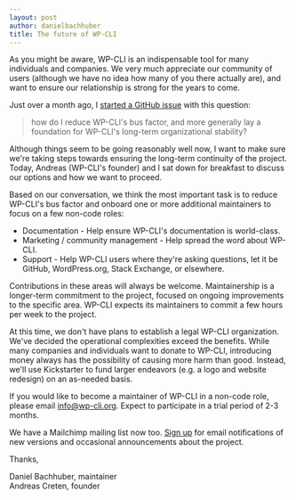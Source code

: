 ```yaml
---
layout: post
author: danielbachhuber
title: The future of WP-CLI
---
```


As you might be aware, WP-CLI is an indispensable tool for many individuals and companies. We very much appreciate our community of users (although we have no idea how many of you there actually are), and want to ensure our relationship is strong for the years to come.

Just over a month ago, I [started a GitHub issue](https://github.com/wp-cli/wp-cli/issues/2743) with this question:

> how do I reduce WP-CLI's bus factor, and more generally lay a foundation for WP-CLI's long-term organizational stability?

Although things seem to be going reasonably well now, I want to make sure we're taking steps towards ensuring the long-term continuity of the project. Today, Andreas (WP-CLI's founder) and I sat down for breakfast to discuss our options and how we want to proceed.

Based on our conversation, we think the most important task is to reduce WP-CLI's bus factor and onboard one or more additional maintainers to focus on a few non-code roles:

* Documentation - Help ensure WP-CLI's documentation is world-class.
* Marketing / community management - Help spread the word about WP-CLI.
* Support - Help WP-CLI users where they're asking questions, let it be GitHub, WordPress.org, Stack Exchange, or elsewhere.

Contributions in these areas will always be welcome. Maintainership is a longer-term commitment to the project, focused on ongoing improvements to the specific area. WP-CLI expects its maintainers to commit a few hours per week to the project.

At this time, we don't have plans to establish a legal WP-CLI organization. We've decided the operational complexities exceed the benefits. While many companies and individuals want to donate to WP-CLI, introducing money always has the possibility of causing more harm than good. Instead, we'll use Kickstarter to fund larger endeavors (e.g. a logo and website redesign) on an as-needed basis.

If you would like to become a maintainer of WP-CLI in a non-code role, please email [info@wp-cli.org](mailto:info@wp-cli.org). Expect to participate in a trial period of 2-3 months.

We have a Mailchimp mailing list now too. [Sign up](http://wp-cli.us13.list-manage.com/subscribe?u=0615e4d18f213891fc000adfd&id=8c61d7641e) for email notifications of new versions and occasional announcements about the project.

Thanks,

Daniel Bachhuber, maintainer  
Andreas Creten, founder
